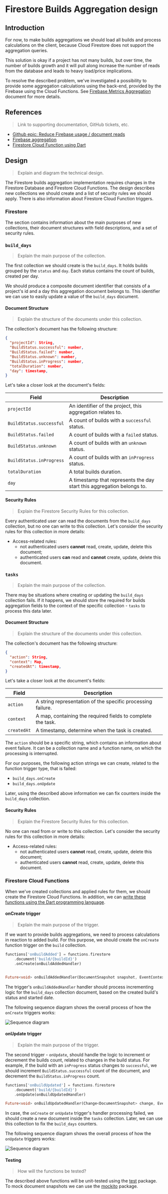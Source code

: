 # Firestore Builds Aggregation design

## Introduction

For now, to make builds aggregations we should load all builds and process calculations on the client, because Cloud Firestore does not support the aggregation queries.

This solution is okay if a project has not many builds, but over time, the number of builds growth and it will pull along increase the number of reads from the database and leads to heavy load/price implications.

To resolve the described problem, we've investigated a possibility to provide some aggregation calculations using the back-end, provided by the Firebase using the Cloud Functions. See [Firebase Metrics Aggregation](https://github.com/platform-platform/monorepo/blob/master/metrics/firebase/docs/analysis/02_firebase_metrics_aggregation.md) document for more details.

## References

> Link to supporting documentation, GitHub tickets, etc.

- [Github epic: Reduce Firebase usage / document reads](https://github.com/platform-platform/monorepo/issues/1042)
- [Firebase aggregation](https://github.com/platform-platform/monorepo/blob/master/metrics/firebase/docs/analysis/02_firebase_metrics_aggregation.md)
- [Firestore Cloud Function using Dart](https://github.com/platform-platform/monorepo/blob/master/metrics/firebase/docs/analysis/01_using_dart_in_the_firebase_cloud_functions.md)

## Design

> Explain and diagram the technical design.

The Firestore builds aggregation implementation requires changes in the Firestore Database and Firestore Cloud Functions. The design describes new collections we should create and a list of security rules we should apply. There is also information about Firestore Cloud Function triggers.

### Firestore

The section contains information about the main purposes of new collections, their document structures with field descriptions, and a set of security rules.

### `build_days`

> Explain the main purpose of the collection.

The first collection we should create is the `build_days`. It holds builds grouped by the `status` and `day`. Each status contains the count of builds, created per day. 

We should produce a composite document identifier that consists of a project's id and a day this aggregation document belongs to. This identifier we can use to easily update a value of the `build_days` document.

#### Document Structure

> Explain the structure of the documents under this collection.

The collection's document has the following structure:

```json
{
  "projectId": String,
  "BuildStatus.successful": number,
  "BuildStatus.failed": number,
  "BuildStatus.unknown": number,
  "BuildStatus.inProgress": number,
  "totalDuration": number,
  "day": timestamp,
}
```

Let's take a closer look at the document's fields:

| Field | Description |
| --- | --- |
| `projectId`   | An identifier of the project, this aggregation relates to. |
| `BuildStatus.successful` | A count of builds with a `successful` status. |
| `BuildStatus.failed` | A count of builds with a `failed` status. |
| `BuildStatus.unknown` | A count of builds with an `unknown` status. |
| `BuildStatus.inProgress` | A count of builds with an `inProgress` status. |
| `totalDuration` | A total builds duration. |
| `day`   | A timestamp that represents the day start this aggregation belongs to. |

#### Security Rules

> Explain the Firestore Security Rules for this collection.

Every authenticated user can read the documents from the `build_days` collection, but no one can write to this collection. Let's consider the security rules for this collection in more details:

- Access-related rules:
  - not authenticated users **cannot** read, create, update, delete this document;
  - authenticated users **can** read and **cannot** create, update, delete this document.

### `tasks`

> Explain the main purpose of the collection.

There may be situations where creating or updating the `build_days` collection fails. If it happens, we should store the required for builds aggregation fields to the context of the specific collection - `tasks` to process this data later.

#### Document Structure

> Explain the structure of the documents under this collection.

The collection's document has the following structure:

```json
{
  "action": String,
  "context": Map,
  "createdAt": timestamp,
}
```

Let's take a closer look at the document's fields:

| Field | Description |
| --- | --- |
| `action`   | A string representation of the specific processing failure. |
| `context`   | A map, containing the required fields to complete the task. |
| `createdAt`   | A timestamp, determine when the task is created. |

The `action` should be a specific string, which contains an information about event failure. It can be a collection name and a function name, on which the processing is interrupted.

For our purposes, the following action strings we can create, related to the function trigger type, that is failed:
 - `build_days.onCreate`
 - `build_days.onUpdate`

Later, using the described above information we can fix counters inside the `build_days` collection.

#### Security Rules

> Explain the Firestore Security Rules for this collection.

No one can read from or write to this collection. Let's consider the security rules for this collection in more details:

- Access-related rules:
  - not authenticated users **cannot** read, create, update, delete this document;
  - authenticated users **cannot** read, create, update, delete this document.

### Firestore Cloud Functions

When we've created collections and applied rules for them, we should create the Firestore Cloud Functions. In addition, we can [write these functions using the Dart programming language](https://github.com/platform-platform/monorepo/blob/master/metrics/firebase/docs/analysis/01_using_dart_in_the_firebase_cloud_functions.md).

#### onCreate trigger

> Explain the main purpose of the trigger.

If we want to provide builds aggregations, we need to process calculations in reaction to added build. For this purpose, we should create the `onCreate` function trigger on the `build` collection.

```dart
functions['onBuildAdded'] = functions.firestore
    .document('build/{buildId}')
    .onCreate(onBuildAddedHandler)


Future<void> onBuildAddedHandler(DocumentSnapshot snapshot, EventContext context) {...}
```

The trigger's `onBuildAddedHandler` handler should process incrementing logic for the `build_days` collection document, based on the created build's status and started date.

The following sequence diagram shows the overall process of how the `onCreate` triggers works:

![Sequence diagram](http://www.plantuml.com/plantuml/proxy?cache=no&fmt=svg&src=https://raw.githubusercontent.com/platform-platform/monorepo/builds_aggregation_design/metrics/firebase/docs/features/builds_aggregation/diagrams/firestore_create_builds_aggregation_sequence_diagram.puml)

#### onUpdate trigger

> Explain the main purpose of the trigger.

The second trigger - `onUpdate`, should handle the logic to increment or decrement the builds count, related to changes in the build status. For example, if the build with an `inProgress` status changes to `successful`, we should increment `BuildStatus.successful` count of the document, and decrement the `BuildStatus.inProgress` count.

```dart
functions['onBuildUpdated'] = functions.firestore
    .document('build/{buildId}')
    .onUpdate(onBuildUpdatedHandler)

Future<void> onBuildUpdatedHandler(Change<DocumentSnapshot> change, EventContext context) {...}
```

In case, the `onCreate` or `onUpdate` trigger's handler processing failed, we should create a new document inside the `tasks` collection. Later, we can use this collection to fix the `build_days` counters.

The following sequence diagram shows the overall process of how the `onUpdate` triggers works:

![Sequence diagram](http://www.plantuml.com/plantuml/proxy?cache=no&fmt=svg&src=https://raw.githubusercontent.com/platform-platform/monorepo/builds_aggregation_design/metrics/firebase/docs/features/builds_aggregation/diagrams/firestore_update_builds_aggregation_sequence_diagram.puml)

#### Testing

> How will the functions be tested?

The described above functions will be unit-tested using the [test](https://pub.dev/packages/test) package. To mock document snapshots we can use the [mockito](https://pub.dev/packages/mockito) package.
